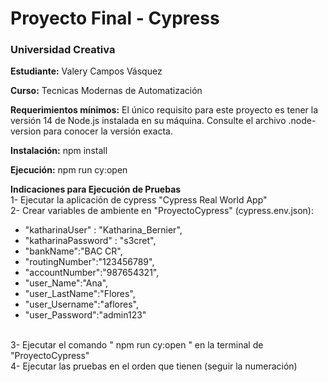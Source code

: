 # Proyecto Final - Cypress

### **Universidad Creativa**

**Estudiante:** Valery Campos Vásquez

**Curso:** Tecnicas Modernas de Automatización

**Requerimientos mínimos:** El único requisito para este proyecto es tener la versión 14 de Node.js instalada en su máquina. Consulte el archivo .node-version para conocer la versión exacta.

**Instalación:** npm install

**Ejecución:** npm run cy:open

**Indicaciones para Ejecución de Pruebas**
<br/>
1- Ejecutar la aplicación de cypress "Cypress Real World App"
<br/>
2- Crear variables de ambiente en "ProyectoCypress" (cypress.env.json):
- "katharinaUser" : "Katharina_Bernier",
- "katharinaPassword" : "s3cret",
- "bankName":"BAC CR",
- "routingNumber":"123456789",
- "accountNumber":"987654321",
- "user_Name":"Ana",
- "user_LastName":"Flores",
- "user_Username":"aflores",
- "user_Password":"admin123"
<br/>
3- Ejecutar el comando " npm run cy:open " en la terminal de "ProyectoCypress"
<br/>
4- Ejecutar las pruebas en el orden que tienen (seguir la numeración)
  
